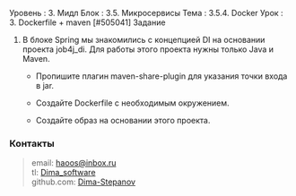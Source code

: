Уровень : 3. Мидл
Блок : 3.5. Микросервисы
Тема : 3.5.4. Docker
Урок : 3. Dockerfile + maven [#505041]
Задание

1. В блоке Spring мы знакомились с концепцией DI на основании проекта job4j_di. Для работы этого проекта нужны только Java и Maven.

    - Пропишите плагин maven-share-plugin для указания точки входа в jar.

    - Создайте Dockerfile с необходимым окружением.

    - Создайте образ на основании этого проекта.


### Контакты

> email: [haoos@inbox.ru](mailto:haoos@inbox.ru) <br>
> tl: [Dima_software](https://t.me/Dima_software) <br>
> github.com: [Dima-Stepanov](https://github.com/Dima-Stepanov)
